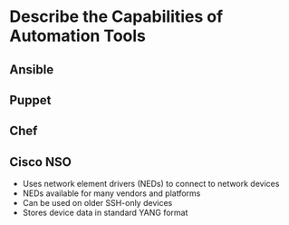# Describe the Capabilities of Automation Tools

## Ansible

## Puppet

## Chef

## Cisco NSO

- Uses network element drivers (NEDs) to connect to network devices
- NEDs available for many vendors and platforms
- Can be used on older SSH-only devices
- Stores device data in standard YANG format

